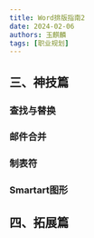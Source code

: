 ```yaml
---
title: Word排版指南2
date: 2024-02-06
authors: 玉麒麟
tags: [职业规划]
---
```


<!-- truncate -->


## 三、神技篇

### 查找与替换

### 邮件合并

### 制表符

### Smartart图形


## 四、拓展篇
